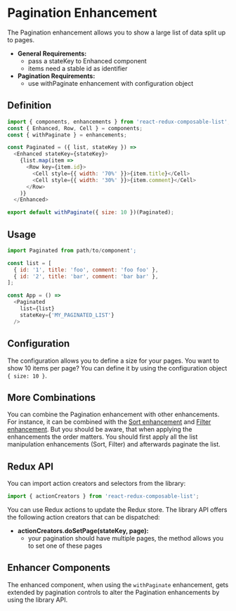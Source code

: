 # Pagination Enhancement

The Pagination enhancement allows you to show a large list of data split up to pages.

* **General Requirements:**
  * pass a stateKey to Enhanced component
  * items need a stable id as identifier
* **Pagination Requirements:**
  * use withPaginate enhancement with configuration object

## Definition

```javascript
import { components, enhancements } from 'react-redux-composable-list';
const { Enhanced, Row, Cell } = components;
const { withPaginate } = enhancements;

const Paginated = ({ list, stateKey }) =>
  <Enhanced stateKey={stateKey}>
    {list.map(item =>
      <Row key={item.id}>
        <Cell style={{ width: '70%' }}>{item.title}</Cell>
        <Cell style={{ width: '30%' }}>{item.comment}</Cell>
      </Row>
    )}
  </Enhanced>

export default withPaginate({ size: 10 })(Paginated);
```

## Usage

```javascript
import Paginated from path/to/component';

const list = [
  { id: '1', title: 'foo', comment: 'foo foo' },
  { id: '2', title: 'bar', comment: 'bar bar' },
];

const App = () =>
  <Paginated
    list={list}
    stateKey={'MY_PAGINATED_LIST'}
  />
```

## Configuration

The configuration allows you to define a size for your pages. You want to show 10 items per page? You can define it by using the configuration object `{ size: 10 }`.

## More Combinations

You can combine the Pagination enhancement with other enhancements. For instance, it can be combined with the [Sort enhancement](/docs/features/Sort.md) and [Filter enhancement](/docs/features/Filter.md). But you should be aware, that when applying the enhancements the order matters. You should first apply all the list manipulation enhancements (Sort, Filter) and afterwards paginate the list.

## Redux API

You can import action creators and selectors from the library:

```javascript
import { actionCreators } from 'react-redux-composable-list';
```

You can use Redux actions to update the Redux store. The library API offers the following action creators that can be dispatched:

* **actionCreators.doSetPage(stateKey, page):**
  * your pagination should have multiple pages, the method allows you to set one of these pages

## Enhancer Components

The enhanced component, when using the `withPaginate` enhancement, gets extended by pagination controls to alter the Pagination enhancements by using the library API.
